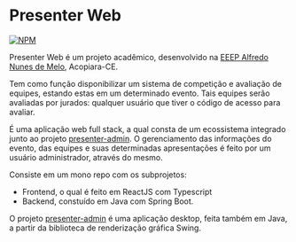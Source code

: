 # Presenter Web 
[![NPM](https://img.shields.io/npm/l/react)](https://github.com/HenriqueSenaDev/presenter-web/blob/main/LICENSE) 

Presenter Web é um projeto acadêmico, desenvolvido na [EEEP Alfredo Nunes de Melo](https://www.instagram.com/eeepalfredonunes/), Acopiara-CE.

Tem como função disponibilizar um sistema de competição e avaliação de equipes, estando estas em um determinado evento. Tais equipes serão avaliadas por jurados: qualquer usuário que tiver o código de acesso para avaliar.

É uma aplicação web full stack, a qual consta de um ecossistema integrado junto ao projeto [presenter-admin](https://github.com/HenriqueSenaDev/presenter-admin).
O gerenciamento das informações do evento, das equipes e suas determinadas apresentações é feito por um usuário administrador, através do mesmo.

Consiste em um mono repo com os subprojetos:

* Frontend, o qual é feito em ReactJS com Typescript
* Backend, constuído em Java com Spring Boot.

O projeto [presenter-admin](https://github.com/HenriqueSenaDev/presenter-admin) é uma aplicação desktop, feita também em Java, a partir da biblioteca de renderização gráfica Swing.
